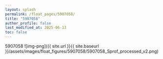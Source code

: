```yaml
---
layout: splash
permalink: /float_pages/5907058/
title: "5907058"
author_profile: false
last_modified_at: 2025-06-13
toc: false
---
```

 
5907058
![img-png]({{ site.url }}{{ site.baseurl }}/assets/images/float_figures/5907058/5907058_Sprof_processed_v2.png)